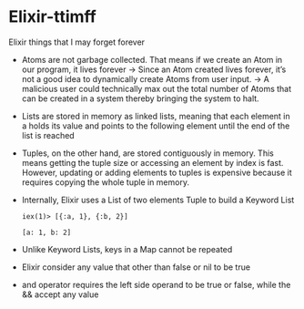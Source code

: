 # Elixir-ttimff
Elixir things that I may forget forever

- Atoms are not garbage collected. That means if we create an Atom in our program, it lives forever -> Since an Atom created lives forever, it’s not a good idea to dynamically create Atoms from user input. -> A malicious user could technically max out the total number of Atoms that can be created in a system thereby bringing the system to halt.
- Lists are stored in memory as linked lists, meaning that each element in a holds its value and points to the following element until the end of the list is reached
- Tuples, on the other hand, are stored contiguously in memory. This means getting the tuple size or accessing an element by index is fast. However, updating or adding elements to tuples is expensive because it requires copying the whole tuple in memory.
- Internally, Elixir uses a List of two elements Tuple to build a Keyword List

  `iex(1)> [{:a, 1}, {:b, 2}]`

  `[a: 1, b: 2]`
- Unlike Keyword Lists, keys in a Map cannot be repeated
- Elixir consider any value that other than false or nil to be true
- and operator requires the left side operand to be true or false, while the && accept any value